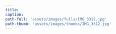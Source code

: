 ```yaml
---
title:
caption:
path-full: 'assets/images/fulls/IMG_3312.jpg'
path-thumb: 'assets/images/thumbs/IMG_3312.jpg'
---
```

